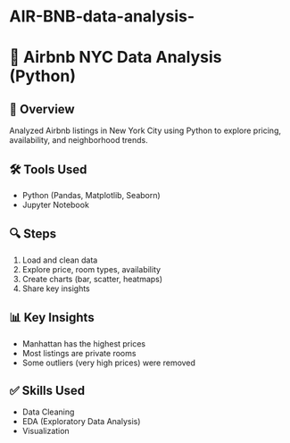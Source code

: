 # AIR-BNB-data-analysis-
# 🏡 Airbnb NYC Data Analysis (Python)

## 📌 Overview
Analyzed Airbnb listings in New York City using Python to explore pricing, availability, and neighborhood trends.

## 🛠 Tools Used
- Python (Pandas, Matplotlib, Seaborn)
- Jupyter Notebook

## 🔍 Steps
1. Load and clean data
2. Explore price, room types, availability
3. Create charts (bar, scatter, heatmaps)
4. Share key insights

## 📊 Key Insights
- Manhattan has the highest prices
- Most listings are private rooms
- Some outliers (very high prices) were removed

## ✅ Skills Used
- Data Cleaning
- EDA (Exploratory Data Analysis)
- Visualization


